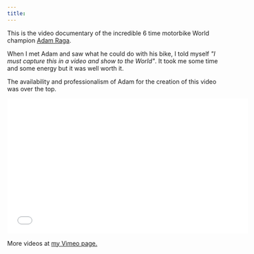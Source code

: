 ```yaml
---
title:
---
```


This is the video documentary of the incredible 6 time motorbike World champion [Adam Raga](http://adamraga.es/).

When I met Adam and saw what he could do with his bike, I told myself *"I must
capture this in a video and show to the World"*. It took me some time and some energy but it
was well worth it.

The availability and professionalism of Adam for the creation of this video was over the top.

  <iframe width="560" height="315" src="//www.youtube.com/embed/l0nsKV_GVPA?modestbranding=1&autohide=1&showinfo=0&controls=1" frameborder="0" allowfullscreen></iframe>

More videos at [my Vimeo page.](http://vimeo.com/fabriziotappero)
